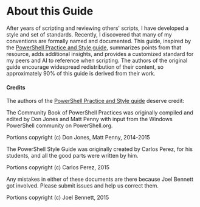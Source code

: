 # About this Guide

After years of scripting and reviewing others' scripts, I have developed a style and set of standards. Recently, I discovered that many of my conventions are formally named and documented. This guide, inspired by the [PowerShell Practice and Style guide](https://poshcode.gitbook.io/powershell-practice-and-style), summarizes points from that resource, adds additional insights, and provides a customized standard for my peers and AI to reference when scripting. The authors of the original guide encourage widespread redistribution of their content, so approximately 90% of this guide is derived from their work.

#### Credits <a href="#credits" id="credits"></a>

The authors of the [PowerShell Practice and Style guide](https://poshcode.gitbook.io/powershell-practice-and-style) deserve credit:

The Community Book of PowerShell Practices was originally compiled and edited by Don Jones and Matt Penny with input from the Windows PowerShell community on PowerShell.org.

Portions copyright (c) Don Jones, Matt Penny, 2014-2015

The PowerShell Style Guide was originally created by Carlos Perez, for his students, and all the good parts were written by him.

Portions copyright (c) Carlos Perez, 2015

Any mistakes in either of these documents are there because Joel Bennett got involved. Please submit issues and help us correct them.

Portions copyright (c) Joel Bennett, 2015
